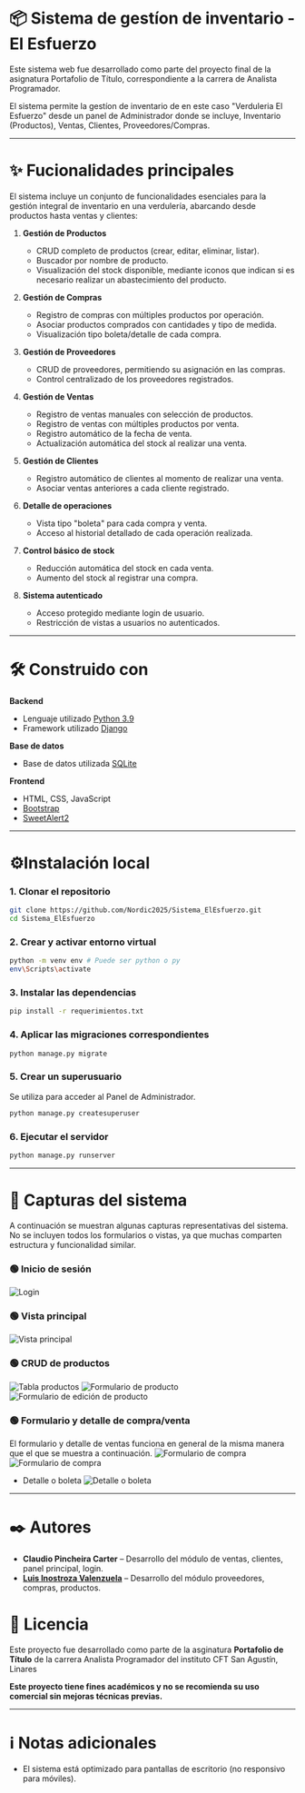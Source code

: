 
# 📦 Sistema de gestíon de inventario - El Esfuerzo
Este sistema web fue desarrollado como parte del proyecto final de la asignatura Portafolio de Título, correspondiente a la carrera de Analista Programador.

El sistema permite la gestíon de inventario de en este caso "Verduleria El Esfuerzo" desde un panel de Administrador donde se incluye, Inventario (Productos), Ventas, Clientes, Proveedores/Compras.

---
# ✨ Fucionalidades principales

El sistema incluye un conjunto de funcionalidades esenciales para la gestión integral de inventario en una verdulería, abarcando desde productos hasta ventas y clientes:

1.  **Gestión de Productos**
    - CRUD completo de productos (crear, editar, eliminar, listar).
    - Buscador por nombre de producto.
    - Visualización del stock disponible, mediante iconos que indican si es necesario realizar un abastecimiento del producto.
        
2.  **Gestión de Compras**
    - Registro de compras con múltiples productos por operación.
    - Asociar productos comprados con cantidades y tipo de medida.
    - Visualización tipo boleta/detalle de cada compra.
        
3.  **Gestión de Proveedores**
    - CRUD de proveedores, permitiendo su asignación en las compras.
    - Control centralizado de los proveedores registrados.
        
4.  **Gestión de Ventas**
    - Registro de ventas manuales con selección de productos.
    - Registro de ventas con múltiples productos por venta.
    - Registro automático de la fecha de venta.
    - Actualización automática del stock al realizar una venta.
        
5.  **Gestión de Clientes**
    - Registro automático de clientes al momento de realizar una venta.
    - Asociar ventas anteriores a cada cliente registrado.
        
6.  **Detalle de operaciones**
    - Vista tipo "boleta" para cada compra y venta. 
    - Acceso al historial detallado de cada operación realizada.
        
7.  **Control básico de stock**
    - Reducción automática del stock en cada venta.
    - Aumento del stock al registrar una compra.
        
8.  **Sistema autenticado**
    - Acceso protegido mediante login de usuario.
    - Restricción de vistas a usuarios no autenticados.
---

# 🛠️ Construido con

**Backend**
- Lenguaje utilizado [Python 3.9](https://www.python.org/)
- Framework utilizado [Django](https://www.djangoproject.com/) 

**Base de datos**
- Base de datos utilizada [SQLite](https://www.sqlite.org/)

**Frontend**
- HTML, CSS, JavaScript
- [Bootstrap](https://getbootstrap.com/)
- [SweetAlert2](https://sweetalert2.github.io/)
---

# ⚙️Instalación local
### 1. Clonar el repositorio

```bash
git clone https://github.com/Nordic2025/Sistema_ElEsfuerzo.git
cd Sistema_ElEsfuerzo
```

### 2. Crear y activar entorno virtual
```bash
python -m venv env # Puede ser python o py
env\Scripts\activate
```
### 3. Instalar las dependencias
```bash
pip install -r requerimientos.txt
```
### 4. Aplicar las migraciones correspondientes
```bash
python manage.py migrate
```
### 5. Crear un superusuario
Se utiliza para acceder al Panel de Administrador.
```bash
python manage.py createsuperuser
```
### 6. Ejecutar el servidor
```bash
python manage.py runserver
```

---
# 📸 Capturas del sistema

A continuación se muestran algunas capturas representativas del sistema. No se incluyen todos los formularios o vistas, ya que muchas comparten estructura y funcionalidad similar.

### 🟢 Inicio de sesión
![Login](imagenes_README/login.png)

### 🟢 Vista principal
![Vista principal](imagenes_README/vista_principal.png)

### 🟢 CRUD de productos
![Tabla productos](imagenes_README/listado_productos.png)
![Formulario de producto](imagenes_README/registrar_producto.png)
![Formulario de edición de producto](imagenes_README/editar_producto.png)


### 🟢 Formulario y detalle de compra/venta
El formulario y detalle de ventas funciona en general de la misma manera que el que se muestra a continuación.
![Formulario de compra](imagenes_README/registrar_compra_parte1.png)
![Formulario de compra](imagenes_README/registrar_compra_parte2.png)

- Detalle o boleta
![Detalle o boleta](imagenes_README/detalle_compra.png)

---

# ✒️ Autores

- **Claudio Pincheira Carter** – Desarrollo del módulo de ventas, clientes, panel principal, login.
- [**Luis Inostroza Valenzuela**](https://github.com/SrLuchohub) – Desarrollo del módulo proveedores, compras, productos.


# 📄 Licencia

Este proyecto fue desarrollado como parte de la asginatura **Portafolio de Título** de la carrera Analista Programador del instituto CFT San Agustín, Linares

**Este proyecto tiene fines académicos y no se recomienda su uso comercial sin mejoras técnicas previas.**

---
# ℹ️ Notas adicionales

- El sistema está optimizado para pantallas de escritorio (no responsivo para móviles).

